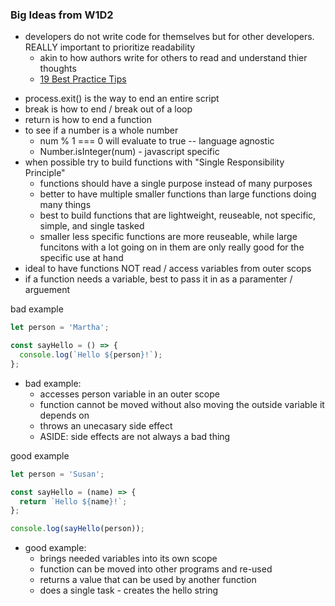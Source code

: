 ### Big Ideas from W1D2

- developers do not write code for themselves but for other developers. REALLY important to prioritize readability
  - akin to how authors write for others to read and understand thier thoughts
  - [19 Best Practice Tips](https://code.tutsplus.com/tutorials/top-15-best-practices-for-writing-super-readable-code--net-8118)

* process.exit() is the way to end an entire script
* break is how to end / break out of a loop
* return is how to end a function
* to see if a number is a whole number
  - num % 1 === 0 will evaluate to true -- language agnostic
  - Number.isInteger(num) - javascript specific
* when possible try to build functions with "Single Responsibility Principle"
  - functions should have a single purpose instead of many purposes
  - better to have multiple smaller functions than large functions doing many things
  - best to build functions that are lightweight, reuseable, not specific, simple, and single tasked
  - smaller less specific functions are more reuseable, while large funcitons with a lot going on in them are only really good for the specific use at hand
* ideal to have functions NOT read / access variables from outer scops
* if a function needs a variable, best to pass it in as a paramenter / arguement

bad example

```javascript
let person = 'Martha';

const sayHello = () => {
  console.log(`Hello ${person}!`);
};
```

- bad example:
  - accesses person variable in an outer scope
  - function cannot be moved without also moving the outside variable it depends on
  - throws an unecasary side effect
  - ASIDE: side effects are not always a bad thing

good example

```javascript
let person = 'Susan';

const sayHello = (name) => {
  return `Hello ${name}!`;
};

console.log(sayHello(person));
```

- good example:
  - brings needed variables into its own scope
  - function can be moved into other programs and re-used
  - returns a value that can be used by another function
  - does a single task - creates the hello string
